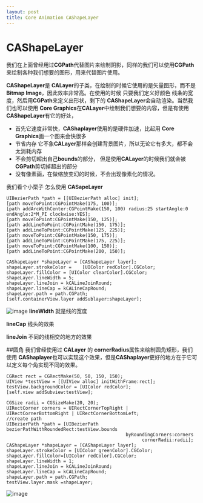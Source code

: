 ```yaml
---
layout: post
title: Core Animation CAShapeLayer
---
```



# CAShapeLayer
我们在上面曾经用过**CGPath**代替图片来绘制阴影，同样的我们可以使用**CGPath**来绘制各种我们想要的图形，用来代替图片使用。

**CAShapeLayer**是 **CALayer**的子类，在绘制的时候它使用的是矢量图形，而不是 **Bitmap Image**，因此效率非常高。在使用的时候 只要我们定义好颜色 线条的宽度，然后用**CGPath**来定义出形状，剩下的 **CAShapeLayer**会自动渲染。当然我们也可以使用 **Core Graphics**在**CALayer**中绘制我们想要的内容，但是有使用 **CAShapeLayer**有它的好处，

* 首先它速度非常快，**CAShaplayer**使用的是硬件加速，比起用 **Core Graphics**画一个图来会快很多
* 节省内存 它不象**CALayer**那样会创建背景图片，所以无论它有多大，都不会太消耗内存
* 不会剪切超出自己**bounds**的部分， 但是使用**CALayer**的时候我们就会被**CGPath**剪切掉超出的部分
* 没有像素画，在做缩放变幻的时候，不会出现像素化的情况。

我们看个小栗子 怎么使用 **CASapeLayer**

	UIBezierPath *path = [[UIBezierPath alloc] init];
	[path moveToPoint:CGPointMake(175, 100)];
	[path addArcWithCenter:CGPointMake(150, 100) radius:25 startAngle:0 endAngle:2*M_PI clockwise:YES];		[path moveToPoint:CGPointMake(150, 125)];	[path addLineToPoint:CGPointMake(150, 175)]; 	[path addLineToPoint:CGPointMake(125, 225)];	[path moveToPoint:CGPointMake(150, 175)]; 
	[path addLineToPoint:CGPointMake(175, 225)];
	[path moveToPoint:CGPointMake(100, 150)];
	[path addLineToPoint:CGPointMake(200, 150)];
		CAShapeLayer *shapeLayer = [CAShapeLayer layer]; 	shapeLayer.strokeColor = 	[UIColor redColor].CGColor; 	shapeLayer.fillColor = [UIColor clearColor].CGColor;
	shapeLayer.lineWidth = 5;	shapeLayer.lineJoin = kCALineJoinRound; 	shapeLayer.lineCap = kCALineCapRound; 		shapeLayer.path = path.CGPath;	[self.containerView.layer addSublayer:shapeLayer];


![image](http://sipdar.github.io/image/shaplayer1.png)**lineWidth** 就是线的宽度	
**lineCap** 线头的效果
**lineJoin** 不同的线相交的地方的效果
##圆角
我们曾经使用过 **CALayer** 的 **cornerRadius**属性来绘制圆角矩形，我们使用 **CAShaplayer**也可以实现这个效果，但是**CAShaplayer**更好的地方在于它可以定义每个角实现不同的效果。


	CGRect rect = CGRectMake(50, 50, 150, 150);
	UIView *testView = [[UIView alloc] initWithFrame:rect];
	testView.backgroundColor = [UIColor redColor];
	[self.view addSubview:testView];

	CGSize radii = CGSizeMake(20, 20);
	UIRectCorner corners = UIRectCornerTopRight |
	UIRectCornerBottomRight | UIRectCornerBottomLeft;
	//create path
	UIBezierPath *path = [UIBezierPath bezierPathWithRoundedRect:testView.bounds
											    byRoundingCorners:corners 
    											      cornerRadii:radii];
	CAShapeLayer *shapeLayer = [CAShapeLayer layer];
	shapeLayer.strokeColor = [UIColor greenColor].CGColor;
	shapeLayer.fillColor=[UIColor redColor].CGColor;
	shapeLayer.lineWidth = 1;
	shapeLayer.lineJoin = kCALineJoinRound;
	shapeLayer.lineCap = kCALineCapRound;
	shapeLayer.path = path.CGPath;
	testView.layer.mask =shapeLayer;
![image](http://sipdar.github.io/image/shaplayer2.png)
